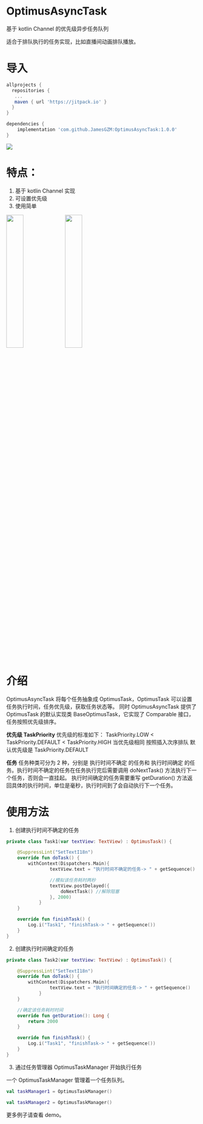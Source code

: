 # OptimusAsyncTask
基于 kotlin Channel 的优先级异步任务队列

适合于排队执行的任务实现，比如直播间动画排队播放。

# 导入
```gradle
allprojects {
  repositories {
   ...
   maven { url 'https://jitpack.io' }
  }
}

dependencies {
    implementation 'com.github.JamesGZM:OptimusAsyncTask:1.0.0'
}
```
[![](https://jitpack.io/v/JamesGZM/OptimusAsyncTask.svg)](https://jitpack.io/#JamesGZM/OptimusAsyncTask)


# 特点：
1. 基于 kotlin Channel 实现
2. 可设置优先级
3. 使用简单

<a href="art/WechatIMG3.jpeg"><img src="art/WechatIMG3.jpeg" width="30%"/></a>
<a href="art/WechatIMG4.jpeg"><img src="art/WechatIMG4.jpeg" width="30%"/></a>

# 介绍
OptimusAsyncTask 将每个任务抽象成 OptimusTask，OptimusTask 可以设置任务执行时间，任务优先级，获取任务状态等。
同时 OptimusAsyncTask 提供了 OptimusTask 的默认实现类 BaseOptimusTask，它实现了 Comparable 接口，任务按照优先级排序。

**优先级 TaskPriority**
 优先级的标准如下：
 TaskPriority.LOW < TaskPriority.DEFAULT < TaskPriority.HIGH
 当优先级相同 按照插入次序排队
 默认优先级是 TaskPriority.DEFAULT

**任务**
任务种类可分为 2 种，分别是 执行时间不确定 的任务和 执行时间确定 的任务。执行时间不确定的任务在任务执行完后需要调用
 doNextTask() 方法执行下一个任务，否则会一直挂起。
执行时间确定的任务需要重写 getDuration() 方法返回具体的执行时间，单位是毫秒，执行时间到了会自动执行下一个任务。

# 使用方法

1. 创建执行时间不确定的任务
```kotlin
private class Task1(var textView: TextView) : OptimusTask() {

    @SuppressLint("SetTextI18n")
    override fun doTask() {
        withContext(Dispatchers.Main){
                textView.text = "执行时间不确定的任务-> " + getSequence()

                //模拟该任务耗时两秒
                textView.postDelayed({
                    doNextTask() //解除阻塞
                }, 2000)
            }
    }

    override fun finishTask() {
        Log.i("Task1", "finishTask-> " + getSequence())
    }
}
```
2. 创建执行时间确定的任务
```kotlin
private class Task2(var textView: TextView) : OptimusTask() {

    @SuppressLint("SetTextI18n")
    override fun doTask() {
        withContext(Dispatchers.Main){
                textView.text = "执行时间确定的任务-> " + getSequence()
            }
    }

    //确定该任务耗时时间
    override fun getDuration(): Long {
        return 2000
    }

    override fun finishTask() {
        Log.i("Task1", "finishTask-> " + getSequence())
    }
}
```

3. 通过任务管理器 OptimusTaskManager 开始执行任务

一个 OptimusTaskManager 管理着一个任务队列。

```kotlin
val taskManager1 = OptimusTaskManager()

val taskManager2 = OptimusTaskManager()
```



更多例子请查看 demo。
